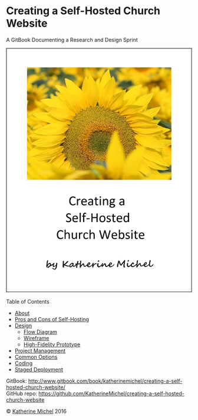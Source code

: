 # Creating a Self-Hosted Church Website

A GitBook Documenting a Research and Design Sprint

![](cover.jpg)

Table of Contents
* [About](README.md)
* [Pros and Cons of Self-Hosting](pros-and-cons-of-self-hosting.md)
* [Design](design.md)
   * [Flow Diagram](flow-diagram.md)
   * [Wireframe](wireframe.md)
   * [High-Fidelity Prototype](high-fidelity-prototype.md)
* [Project Management](project-management.md)
* [Common Options](common-options.md)
* [Coding](coding.md)
* [Staged Deployment](staged-deployment.md)

GitBook: http://www.gitbook.com/book/katherinemichel/creating-a-self-hosted-church-website/
<br> 
GitHub repo: https://github.com/KatherineMichel/creating-a-self-hosted-church-website

© [Katherine Michel](https://twitter.com/katimichel) 2016


